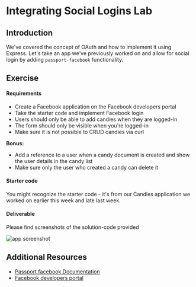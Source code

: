 # Integrating Social Logins Lab

## Introduction

We've covered the concept of OAuth and how to implement it using Express. Let's take an app we've previously worked on and allow for social login by adding `passport-facebook` functionality.

## Exercise

#### Requirements

- Create a Facebook application on the Facebook developers portal
- Take the starter code and implement Facebook login
- Users should only be able to add candies when they are logged-in
- The form should only be visible when you're logged-in
- Make sure it is not possible to CRUD candies via curl

**Bonus:**
- Add a reference to a user when a candy document is created and show the user details in the candy list
- Make sure only the user who created a candy can delete it

#### Starter code

You might recognize the starter code - it's from our Candies application we worked on earlier this week and late last week.

#### Deliverable

Please find screenshots of the solution-code provided

![app screenshot](http://s27.postimg.org/h15kqhnyr/Screen_Shot_2015_08_10_at_17_16_51.png)


## Additional Resources

- [Passport facebook Documentation](https://github.com/jaredhanson/passport-facebook)
- [Facebook developers portal](https://developers.facebook.com/)